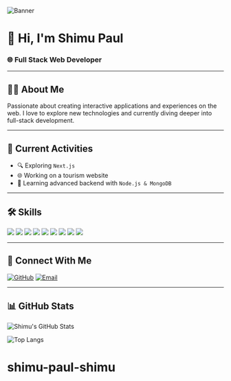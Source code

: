 ![Banner](https://i.ibb.co/9mZR3Q2V/chatgpt-img.png)

# 👋 Hi, I'm Shimu Paul
### 🌐 Full Stack Web Developer

---

## 🧑‍💻 About Me
Passionate about creating interactive applications and experiences on the web. I love to explore new technologies and currently diving deeper into full-stack development.

---

## 🚀 Current Activities
- 🔍 Exploring `Next.js`
- 🌐 Working on a tourism website
- 📘 Learning advanced backend with `Node.js & MongoDB`

---

## 🛠️ Skills
<p>
  <img src="https://img.shields.io/badge/HTML-FF5722?style=for-the-badge&logo=html5&logoColor=white" />
  <img src="https://img.shields.io/badge/CSS-2965f1?style=for-the-badge&logo=css3&logoColor=white" />
  <img src="https://img.shields.io/badge/JavaScript-f7df1e?style=for-the-badge&logo=javascript&logoColor=black" />
  <img src="https://img.shields.io/badge/React-61DAFB?style=for-the-badge&logo=react&logoColor=black" />
  <img src="https://img.shields.io/badge/Next.js-000000?style=for-the-badge&logo=next.js&logoColor=white" />
  <img src="https://img.shields.io/badge/Node.js-3C873A?style=for-the-badge&logo=node.js&logoColor=white" />
  <img src="https://img.shields.io/badge/Express.js-black?style=for-the-badge&logo=express&logoColor=white" />
  <img src="https://img.shields.io/badge/MongoDB-4EA94B?style=for-the-badge&logo=mongodb&logoColor=white" />
  <img src="https://img.shields.io/badge/Firebase-FFCA28?style=for-the-badge&logo=firebase&logoColor=black" />
</p>

---
## 🔗 Connect With Me

[![GitHub](https://img.shields.io/badge/GitHub-black?style=for-the-badge&logo=github&logoColor=white)](https://github.com/)
[![Email](https://img.shields.io/badge/Email-red?style=for-the-badge&logo=gmail&logoColor=white)](mailto:shimupaul96@gmail.com)

---

## 📊 GitHub Stats
![Shimu's GitHub Stats](https://github-readme-stats.vercel.app/api?username=shimu-paul&show_icons=true&theme=radical)

![Top Langs](https://github-readme-stats.vercel.app/api/top-langs/?username=shimu-paul&layout=compact)


# shimu-paul-shimu
